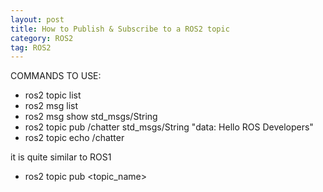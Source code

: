 ```yaml
---
layout: post
title: How to Publish & Subscribe to a ROS2 topic
category: ROS2
tag: ROS2
---
```


COMMANDS TO USE:
- ros2 topic list
- ros2 msg list
- ros2 msg show std_msgs/String
- ros2 topic pub /chatter std_msgs/String "data: Hello ROS Developers"
- ros2 topic echo /chatter


it is quite similar to ROS1

- ros2 topic pub <topic_name> <msg> <structure>



﻿
